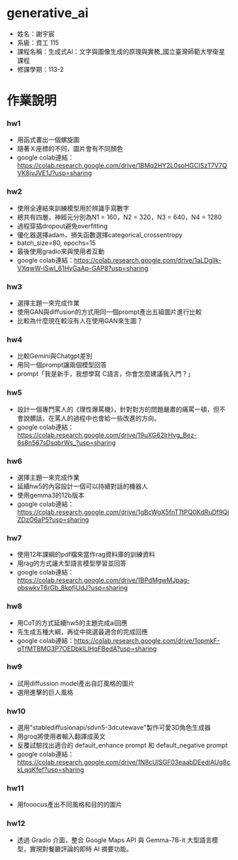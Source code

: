# generative_ai
- 姓名：謝宇宸
- 系級：資工 115
- 課程名稱：生成式AI：文字與圖像生成的原理與實務_國立臺灣師範大學衛星課程
- 修課學期：113-2
  
# 作業說明
### hw1
- 用函式畫出一個螺旋圖
- 隨著Ｘ座標的不同，圖片會有不同顏色
- google colab連結：https://colab.research.google.com/drive/1BMq2HY2L0soHGCISzT7V7QVK8jvJVE1J?usp=sharing

### hw2 
- 使用全連結來訓練模型用於辨識手寫數字
- 總共有四層，神經元分別為N1 = 160，N2 = 320，N3 = 640，N4 = 1280
- 過程穿插dropout避免overfitting
- 優化器選擇adam，損失函數選擇categorical_crossentropy
- batch_size=80, epochs=15
- 最後使用gradio來與使用者互動
- google colab連結：https://colab.research.google.com/drive/1aLDgllk-VXqwW-iSwI_61HyGaAp-GAP8?usp=sharing

### hw3
- 選擇主題一來完成作業
- 使用GAN與diffusion的方式用同一個prompt產出五組圖片進行比較
- 比較為什麼現在較沒有人在使用GAN來生圖？

### hw4
- 比較Gemini與Chatgpt差別
- 用同一個prompt讓兩個模型回答
- prompt「我是新手，我想學寫 C語言，你會怎麼建議我入門？」

### hw5
- 設計一個專門罵人的《理性爆罵機》，針對對方的問題嚴肅的痛罵一頓，但不會說髒話，在罵人的過程中也會給一些改進的方向。
- google colab連結：https://colab.research.google.com/drive/19uXG62lrHvg_Bez-6s8n567sDsqbrWs_?usp=sharing

### hw6
- 選擇主題一來完成作業
- 延續hw5的內容設計一個可以持續對話的機器人
- 使用gemma3的12b版本
- google colab連結：https://colab.research.google.com/drive/1gBcWgX5fnTTtPQ0KdRuDf9QjZDzO6aP5?usp=sharing

### hw7
- 使用12年課綱的pdf檔來當作rag資料庫的訓練資料
- 用rag的方式讓大型語言模型學習並回答
- google colab連結：https://colab.research.google.com/drive/1BPdMgwMJpag-obswkvT6rGb_8kpfjUdJ?usp=sharing

### hw8
- 用CoT的方式延續hw5的主題完成ai回應
- 先生成五種大綱，再從中挑選最適合的完成回應
- google colab連結：https://colab.research.google.com/drive/1opmkF-qTfMTBMG3P7OEDbklLIHqFBedA?usp=sharing

### hw9
- 試用diffussion model產出自訂風格的圖片
- 選用進擊的巨人風格

### hw10
- 選用"stablediffusionapi/sdvn5-3dcutewave"製作可愛3D角色生成器
- 用groq將使用者輸入翻譯成英文
- 反覆試驗找出適合的 default_enhance prompt 和 default_negative prompt
- google colab連結：https://colab.research.google.com/drive/1N8cUlSGF03eaabDEediAUg8ckLqqKfef?usp=sharing

### hw11
- 用fooocus產出不同風格和目的的圖片

### hw12
- 透過 Gradio 介面，整合 Google Maps API 與 Gemma-7B-it 大型語言模型，實現對餐廳評論的即時 AI 摘要功能。
